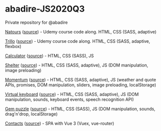 # abadire-JS2020Q3
Private repository for @abadire

[Natours](https://abadire.github.io/Natours/) ([source](https://github.com/abadire/Natours)) - Udemy course code along. HTML, CSS (SASS, adaptive)

[Trillo](https://abadire.github.io/) ([source](https://github.com/abadire/abadire.github.io)) - Udemy course code along. HTML, CSS (SASS, adaptive, flexbox)

[Calculator](https://rolling-scopes-school.github.io/abadire-JS2020Q3/calculator/) ([source](https://github.com/abadire/abadire-JS2020Q3/tree/calculator)) - HTML, CSS (SASS), JS

[Shelter](https://rolling-scopes-school.github.io/abadire-JS2020Q3/shelter/pages/main/) ([source](https://github.com/abadire/abadire-JS2020Q3/tree/shelter)) - HTML, CSS (SASS, adaptive), JS (DOM manipulation, image preloading)

[Momentum](https://rolling-scopes-school.github.io/abadire-JS2020Q3/momentum/) ([source](https://github.com/abadire/abadire-JS2020Q3/tree/momentum)) - HTML, CSS (SASS, adaptive), JS (weather and quote APIs, promises, DOM manipulation, sliders, image preloading, localStorage)

[Virtual keyboard](https://rolling-scopes-school.github.io/abadire-JS2020Q3/virtual-keyboard/) ([source](https://github.com/abadire/abadire-JS2020Q3/tree/virtual-keyboard)) - HTML, CSS (SASS, adaptive), JS (DOM manipulation, sounds, keyboard events, speech recognition API)

[Gem puzzle](https://rolling-scopes-school.github.io/abadire-JS2020Q3/gem-puzzle/) ([source](https://github.com/abadire/abadire-JS2020Q3/tree/gem-puzzle)) - HTML, CSS (SASS), JS (DOM manipulation, sounds, drag'n'drop, localStorage)

[Contacts](https://eager-hypatia-d13aa3.netlify.app/) ([source](https://github.com/abadire/contacts-vue)) - SPA with Vue 3 (Vuex, vue-router)
